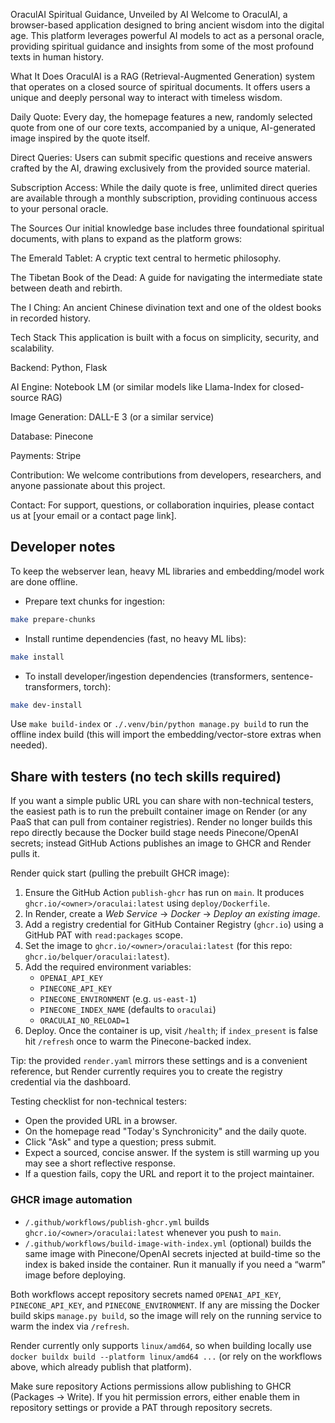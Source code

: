 OraculAI
Spiritual Guidance, Unveiled by AI
Welcome to OraculAI, a browser-based application designed to bring ancient wisdom into the digital age. This platform leverages powerful AI models to act as a personal oracle, providing spiritual guidance and insights from some of the most profound texts in human history.

What It Does
OraculAI is a RAG (Retrieval-Augmented Generation) system that operates on a closed source of spiritual documents. It offers users a unique and deeply personal way to interact with timeless wisdom.

Daily Quote: Every day, the homepage features a new, randomly selected quote from one of our core texts, accompanied by a unique, AI-generated image inspired by the quote itself.

Direct Queries: Users can submit specific questions and receive answers crafted by the AI, drawing exclusively from the provided source material.

Subscription Access: While the daily quote is free, unlimited direct queries are available through a monthly subscription, providing continuous access to your personal oracle.

The Sources
Our initial knowledge base includes three foundational spiritual documents, with plans to expand as the platform grows:

The Emerald Tablet: A cryptic text central to hermetic philosophy.

The Tibetan Book of the Dead: A guide for navigating the intermediate state between death and rebirth.

The I Ching: An ancient Chinese divination text and one of the oldest books in recorded history.

Tech Stack
This application is built with a focus on simplicity, security, and scalability.

Backend: Python, Flask

AI Engine: Notebook LM (or similar models like Llama-Index for closed-source RAG)

Image Generation: DALL-E 3 (or a similar service)

Database: Pinecone

Payments: Stripe

Contribution: We welcome contributions from developers, researchers, and anyone passionate about this project.

Contact: For support, questions, or collaboration inquiries, please contact us at [your email or a contact page link].

## Developer notes

To keep the webserver lean, heavy ML libraries and embedding/model work are done offline.

- Prepare text chunks for ingestion:

```bash
make prepare-chunks
```

- Install runtime dependencies (fast, no heavy ML libs):

```bash
make install
```

- To install developer/ingestion dependencies (transformers, sentence-transformers, torch):

```bash
make dev-install
```

Use `make build-index` or `./.venv/bin/python manage.py build` to run the offline index build (this will import the embedding/vector-store extras when needed).

## Share with testers (no tech skills required)

If you want a simple public URL you can share with non-technical testers, the easiest path is to run the prebuilt container image on Render (or any PaaS that can pull from container registries). Render no longer builds this repo directly because the Docker build stage needs Pinecone/OpenAI secrets; instead GitHub Actions publishes an image to GHCR and Render pulls it.

Render quick start (pulling the prebuilt GHCR image):

1. Ensure the GitHub Action `publish-ghcr` has run on `main`. It produces `ghcr.io/<owner>/oraculai:latest` using `deploy/Dockerfile`.
2. In Render, create a *Web Service* → *Docker* → *Deploy an existing image*.
3. Add a registry credential for GitHub Container Registry (`ghcr.io`) using a GitHub PAT with `read:packages` scope.
4. Set the image to `ghcr.io/<owner>/oraculai:latest` (for this repo: `ghcr.io/belquer/oraculai:latest`).
5. Add the required environment variables:
	- `OPENAI_API_KEY`
	- `PINECONE_API_KEY`
	- `PINECONE_ENVIRONMENT` (e.g. `us-east-1`)
	- `PINECONE_INDEX_NAME` (defaults to `oraculai`)
	- `ORACULAI_NO_RELOAD=1`
6. Deploy. Once the container is up, visit `/health`; if `index_present` is false hit `/refresh` once to warm the Pinecone-backed index.

Tip: the provided `render.yaml` mirrors these settings and is a convenient reference, but Render currently requires you to create the registry credential via the dashboard.

Testing checklist for non-technical testers:

- Open the provided URL in a browser.
- On the homepage read "Today's Synchronicity" and the daily quote.
- Click "Ask" and type a question; press submit.
- Expect a sourced, concise answer. If the system is still warming up you may see a short reflective response.
- If a question fails, copy the URL and report it to the project maintainer.

### GHCR image automation

- `/.github/workflows/publish-ghcr.yml` builds `ghcr.io/<owner>/oraculai:latest` whenever you push to `main`.
- `/.github/workflows/build-image-with-index.yml` (optional) builds the same image with Pinecone/OpenAI secrets injected at build-time so the index is baked inside the container. Run it manually if you need a “warm” image before deploying.

Both workflows accept repository secrets named `OPENAI_API_KEY`, `PINECONE_API_KEY`, and `PINECONE_ENVIRONMENT`. If any are missing the Docker build skips `manage.py build`, so the image will rely on the running service to warm the index via `/refresh`.

Render currently only supports `linux/amd64`, so when building locally use `docker buildx build --platform linux/amd64 ...` (or rely on the workflows above, which already publish that platform).

Make sure repository Actions permissions allow publishing to GHCR (Packages → Write). If you hit permission errors, either enable them in repository settings or provide a PAT through repository secrets.
